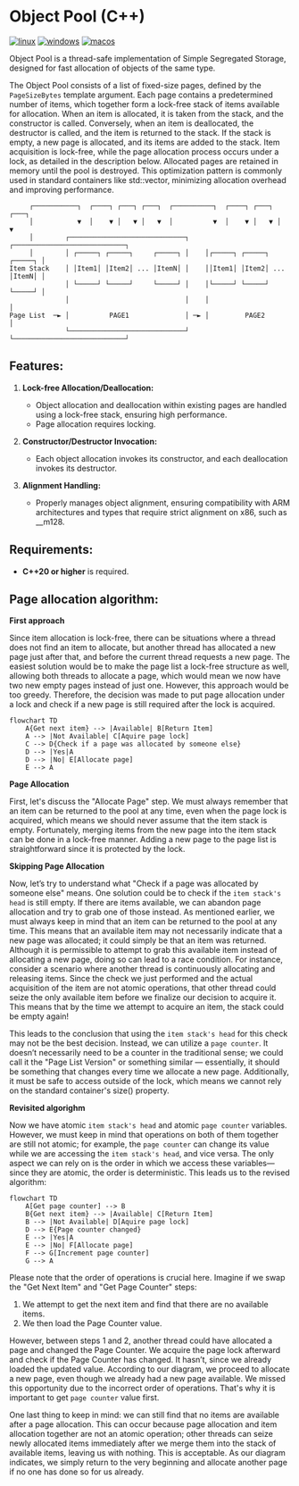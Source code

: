 # Object Pool (C++)

[![linux](https://github.com/andatr/object_pool/actions/workflows/test_linux.yml/badge.svg)](https://github.com/andatr/object_pool/actions/workflows/test_linux.yml)
[![windows](https://github.com/andatr/object_pool/actions/workflows/test_windows.yml/badge.svg)](https://github.com/andatr/object_pool/actions/workflows/test_windows.yml)
[![macos](https://github.com/andatr/object_pool/actions/workflows/test_macos.yml/badge.svg)](https://github.com/andatr/object_pool/actions/workflows/test_macos.yml)

Object Pool is a thread-safe implementation of Simple Segregated Storage, designed for fast allocation of objects of the same type.

The Object Pool consists of a list of fixed-size pages, defined by the `PageSizeBytes` template argument.
Each page contains a predetermined number of items, which together form a lock-free stack of items available for allocation.
When an item is allocated, it is taken from the stack, and the constructor is called.
Conversely, when an item is deallocated, the destructor is called, and the item is returned to the stack.
If the stack is empty, a new page is allocated, and its items are added to the stack.
Item acquisition is lock-free, while the page allocation process occurs under a lock, as detailed in the description below.
Allocated pages are retained in memory until the pool is destroyed.
This optimization pattern is commonly used in standard containers like std::vector, minimizing allocation overhead and improving performance.

```
     ┌───────────┐  ┌────┐ ┌───┐ ┌───┐  ┌──────────┐  ┌────┐ ┌───┐ ┌───┐      
     │           ▼  │    ▼ │   ▼ │   ▼  │          ▼  │    ▼ │   ▼ │   ▼      
     │        ┌─────────────────────────────┐    ┌────────────────────────────┐
     │        │ ┌─────┐ ┌─────┐     ┌─────┐ │    │┌─────┐ ┌─────┐     ┌─────┐ │
Item Stack    │ │Item1│ │Item2│ ... │ItemN│ │    ││Item1│ │Item2│ ... │ItemN│ │
              │ └─────┘ └─────┘     └─────┘ │    │└─────┘ └─────┘     └─────┘ │
              │                             │    │                            │
Page List  ─► │          PAGE1              │ ─► │         PAGE2              │
              └─────────────────────────────┘    └────────────────────────────┘
```

## Features:

1. **Lock-free Allocation/Deallocation:** 
   - Object allocation and deallocation within existing pages are handled using a lock-free stack, ensuring high performance.
   - Page allocation requires locking.

2. **Constructor/Destructor Invocation:**
   - Each object allocation invokes its constructor, and each deallocation invokes its destructor.

3. **Alignment Handling:**  
   - Properly manages object alignment, ensuring compatibility with ARM architectures and types that require strict alignment on x86, such as __m128.

## Requirements:

- **C++20 or higher** is required.

## Page allocation algorithm:

**First approach**

Since item allocation is lock-free, there can be situations where a thread does not find an item to allocate, but another thread has allocated a new page just after that, and before the current thread requests a new page.
The easiest solution would be to make the page list a lock-free structure as well, allowing both threads to allocate a page, which would mean we now have two new empty pages instead of just one.
However, this approach would be too greedy.
Therefore, the decision was made to put page allocation under a lock and check if a new page is still required after the lock is acquired.

```mermaid
flowchart TD
    A{Get next item} --> |Available| B[Return Item]
    A --> |Not Available| C[Aquire page lock]
    C --> D{Check if a page was allocated by someone else}
    D --> |Yes|A
    D --> |No| E[Allocate page]
    E --> A
```
  
**Page Allocation**

First, let's discuss the "Allocate Page" step.
We must always remember that an item can be returned to the pool at any time, even when the page lock is acquired, which means we should never assume that the item stack is empty.
Fortunately, merging items from the new page into the item stack can be done in a lock-free manner.
Adding a new page to the page list is straightforward since it is protected by the lock.

**Skipping Page Allocation**

Now, let’s try to understand what "Check if a page was allocated by someone else" means.
One solution could be to check if the `item stack's head` is still empty.
If there are items available, we can abandon page allocation and try to grab one of those instead.
As mentioned earlier, we must always keep in mind that an item can be returned to the pool at any time.
This means that an available item may not necessarily indicate that a new page was allocated; it could simply be that an item was returned.
Although it is permissible to attempt to grab this available item instead of allocating a new page, doing so can lead to a race condition.
For instance, consider a scenario where another thread is continuously allocating and releasing items.
Since the check we just performed and the actual acquisition of the item are not atomic operations, that other thread could seize the only available item before we finalize our decision to acquire it.
This means that by the time we attempt to acquire an item, the stack could be empty again!


This leads to the conclusion that using the `item stack's head` for this check may not be the best decision. Instead, we can utilize a `page counter`.
It doesn’t necessarily need to be a counter in the traditional sense; we could call it the "Page List Version" or something similar — essentially, it should be something that changes every time we allocate a new page.
Additionally, it must be safe to access outside of the lock, which means we cannot rely on the standard container's size() property.

**Revisited algorighm**

Now we have atomic `item stack's head` and atomic `page counter` variables.
However, we must keep in mind that operations on both of them together are still not atomic; for example, the `page counter` can change its value while we are accessing the `item stack's head`, and vice versa.
The only aspect we can rely on is the order in which we access these variables—since they are atomic, the order is deterministic.
This leads us to the revised algorithm:

```mermaid
flowchart TD
    A[Get page counter] --> B
    B{Get next item} --> |Available| C[Return Item]
    B --> |Not Available| D[Aquire page lock]
    D --> E{Page counter changed}
    E --> |Yes|A
    E --> |No| F[Allocate page]
    F --> G[Increment page counter]
    G --> A
```

Please note that the order of operations is crucial here.
Imagine if we swap the "Get Next Item" and "Get Page Counter" steps:
1) We attempt to get the next item and find that there are no available items.
2) We then load the Page Counter value.

However, between steps 1 and 2, another thread could have allocated a page and changed the Page Counter.
We acquire the page lock afterward and check if the Page Counter has changed.
It hasn’t, since we already loaded the updated value.
According to our diagram, we proceed to allocate a new page, even though we already had a new page available.
We missed this opportunity due to the incorrect order of operations.
That's why it is important to get `page counter` value first.


One last thing to keep in mind: we can still find that no items are available after a page allocation.
This can occur because page allocation and item allocation together are not an atomic operation; other threads can seize newly allocated items immediately after we merge them into the stack of available items, leaving us with nothing.
This is acceptable.
As our diagram indicates, we simply return to the very beginning and allocate another page if no one has done so for us already.
